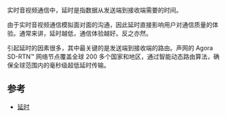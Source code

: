 实时音视频通信中，延时是指数据从发送端到接收端需要的时间。

由于实时音视频通信模拟面对面的沟通，因此延时直接影响用户对通信质量的体验。通常来讲，延时越低，通信体验越好。反之亦然。

引起延时的因素很多，其中最关键的是发送端到接收端的路由。声网的 Agora SD-RTN™ 网络节点覆盖全球 200 多个国家和地区，通过智能动态路由算法，确保全球范围内的毫秒级超低延时传输。

## 参考

- [延时](https://docs.agora.io/cn/Agora%20Platform/delay)